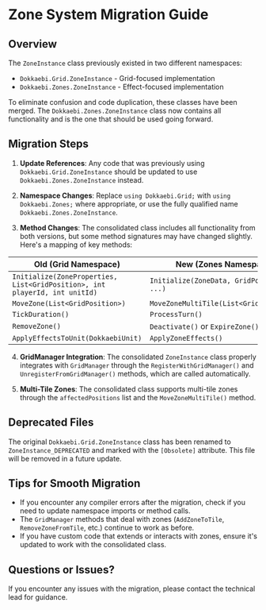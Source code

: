 # Zone System Migration Guide

## Overview

The `ZoneInstance` class previously existed in two different namespaces:
- `Dokkaebi.Grid.ZoneInstance` - Grid-focused implementation
- `Dokkaebi.Zones.ZoneInstance` - Effect-focused implementation

To eliminate confusion and code duplication, these classes have been merged. The `Dokkaebi.Zones.ZoneInstance` class now contains all functionality and is the one that should be used going forward.

## Migration Steps

1. **Update References**: Any code that was previously using `Dokkaebi.Grid.ZoneInstance` should be updated to use `Dokkaebi.Zones.ZoneInstance` instead.

2. **Namespace Changes**: Replace `using Dokkaebi.Grid;` with `using Dokkaebi.Zones;` where appropriate, or use the fully qualified name `Dokkaebi.Zones.ZoneInstance`.

3. **Method Changes**: The consolidated class includes all functionality from both versions, but some method signatures may have changed slightly. Here's a mapping of key methods:

| Old (Grid Namespace) | New (Zones Namespace) |
|----------------------|------------------------|
| `Initialize(ZoneProperties, List<GridPosition>, int playerId, int unitId)` | `Initialize(ZoneData, GridPosition, ...)` |
| `MoveZone(List<GridPosition>)` | `MoveZoneMultiTile(List<GridPosition>)` |
| `TickDuration()` | `ProcessTurn()` |
| `RemoveZone()` | `Deactivate()` or `ExpireZone()` |
| `ApplyEffectsToUnit(DokkaebiUnit)` | `ApplyZoneEffects()` |

4. **GridManager Integration**: The consolidated `ZoneInstance` class properly integrates with `GridManager` through the `RegisterWithGridManager()` and `UnregisterFromGridManager()` methods, which are called automatically.

5. **Multi-Tile Zones**: The consolidated class supports multi-tile zones through the `affectedPositions` list and the `MoveZoneMultiTile()` method.

## Deprecated Files

The original `Dokkaebi.Grid.ZoneInstance` class has been renamed to `ZoneInstance_DEPRECATED` and marked with the `[Obsolete]` attribute. This file will be removed in a future update.

## Tips for Smooth Migration

- If you encounter any compiler errors after the migration, check if you need to update namespace imports or method calls.
- The `GridManager` methods that deal with zones (`AddZoneToTile`, `RemoveZoneFromTile`, etc.) continue to work as before.
- If you have custom code that extends or interacts with zones, ensure it's updated to work with the consolidated class.

## Questions or Issues?

If you encounter any issues with the migration, please contact the technical lead for guidance. 